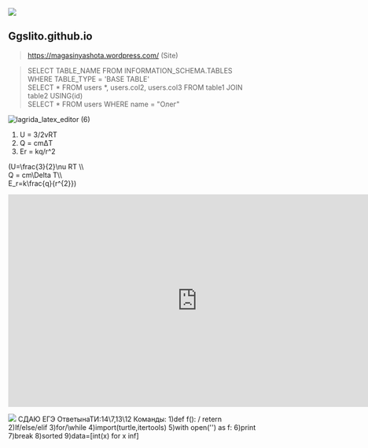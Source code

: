 ![](https://sitespectr.ru/wp-content/uploads/2018/11/girlyanda0004.gif)



## Ggslito.github.io
 >https://magasinyashota.wordpress.com/ (Site)

 >SELECT TABLE_NAME FROM INFORMATION_SCHEMA.TABLES WHERE TABLE_TYPE = 'BASE TABLE' <br>
 >SELECT * FROM users *, users.col2, users.col3 FROM table1 JOIN table2 USING(id) <br>
 >SELECT * FROM users WHERE  name = "Олег"
 
 
![lagrida_latex_editor (6)](https://user-images.githubusercontent.com/114376270/200225977-bbc83422-53fd-4fa7-97f2-883cc2b02b2f.png)
1) U = 3/2vRT 
2) Q = cmΔT
3) Er = kq/r^2

(U=\frac{3}{2}\nu RT \\\       
Q = cm\Delta T\\\            
E_r=k\frac{q}{r^{2}}) 

<iframe width="768" height="432" src="https://miro.com/app/live-embed/uXjVPB2jTZ4=/?moveToViewport=-602,-1115,1939,978&embedId=883332440595" frameborder="0" scrolling="no" allowfullscreen></iframe>

<a href="https://www.google.ru/search?safe=strict&q=%D1%80%D0%B8%D0%BA+%D1%80%D0%BE%D0%BB+%D1%8E%D1%82%D1%83%D0%B1&rlz=1C1GCEU_ruRU831RU831&oq=%D1%80%D0%B8%D0%BA+%D1%80%D0%BE%D0%BB+%D1%8E%D1%82%D1%83%D0%B1&aqs=chrome..69i57.5525j0j7&sourceid=chrome&ie=UTF-8#fpstate=ive&vld=cid:2af69e7f,vid:_OxrleJThIs" target="_blank"><img src="![button](https://user-images.githubusercontent.com/114376270/205547243-ea236204-381a-46fb-a0fc-c216a8d23832.png)"></a>
СДАЮ ЕГЭ
ОтветынаТИ:14\7,13\12
Команды:
1)def f(): / retern <br>
2)If/else/elif
3)for/\while
4)import(turtle,itertools)
5)with open('') as f:
6)print
7)break
8)sorted
9)data=[int(x) for x inf]
